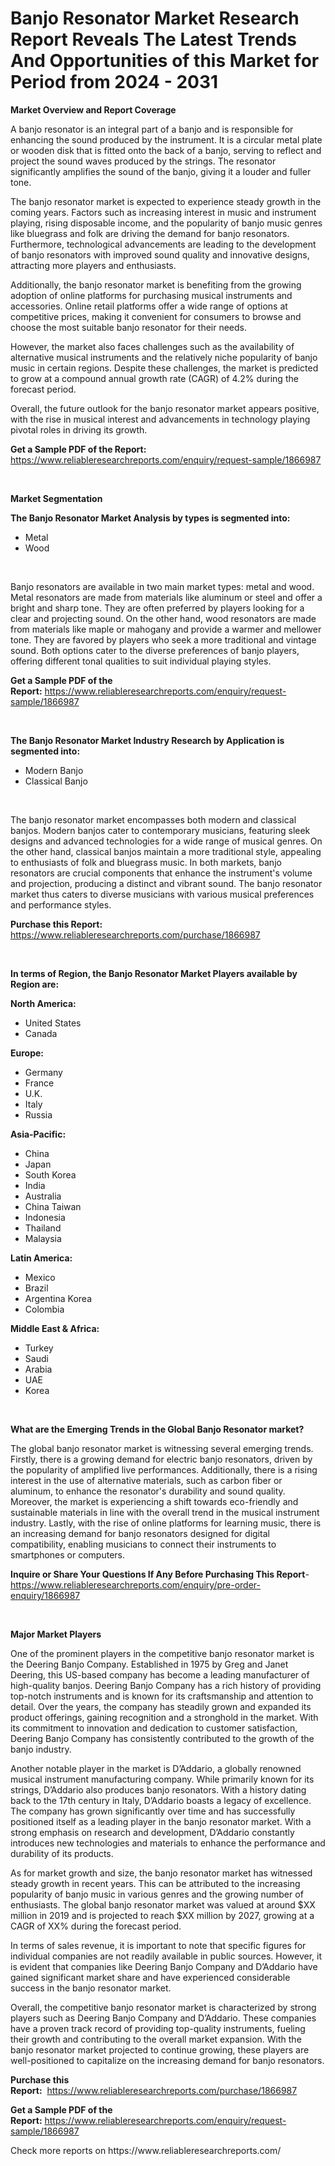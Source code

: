 <p><h1>Banjo Resonator Market Research Report Reveals The Latest Trends And Opportunities of this Market for Period from 2024 - 2031</h1></p><p><strong>Market Overview and Report Coverage</strong></p>
<p><p>A banjo resonator is an integral part of a banjo and is responsible for enhancing the sound produced by the instrument. It is a circular metal plate or wooden disk that is fitted onto the back of a banjo, serving to reflect and project the sound waves produced by the strings. The resonator significantly amplifies the sound of the banjo, giving it a louder and fuller tone.</p><p>The banjo resonator market is expected to experience steady growth in the coming years. Factors such as increasing interest in music and instrument playing, rising disposable income, and the popularity of banjo music genres like bluegrass and folk are driving the demand for banjo resonators. Furthermore, technological advancements are leading to the development of banjo resonators with improved sound quality and innovative designs, attracting more players and enthusiasts.</p><p>Additionally, the banjo resonator market is benefiting from the growing adoption of online platforms for purchasing musical instruments and accessories. Online retail platforms offer a wide range of options at competitive prices, making it convenient for consumers to browse and choose the most suitable banjo resonator for their needs.</p><p>However, the market also faces challenges such as the availability of alternative musical instruments and the relatively niche popularity of banjo music in certain regions. Despite these challenges, the market is predicted to grow at a compound annual growth rate (CAGR) of 4.2% during the forecast period.</p><p>Overall, the future outlook for the banjo resonator market appears positive, with the rise in musical interest and advancements in technology playing pivotal roles in driving its growth.</p></p>
<p><strong>Get a Sample PDF of the Report:</strong> <a href="https://www.reliableresearchreports.com/enquiry/request-sample/1866987">https://www.reliableresearchreports.com/enquiry/request-sample/1866987</a></p>
<p>&nbsp;</p>
<p><strong>Market Segmentation</strong></p>
<p><strong>The Banjo Resonator Market Analysis by types is segmented into:</strong></p>
<p><ul><li>Metal</li><li>Wood</li></ul></p>
<p>&nbsp;</p>
<p><p>Banjo resonators are available in two main market types: metal and wood. Metal resonators are made from materials like aluminum or steel and offer a bright and sharp tone. They are often preferred by players looking for a clear and projecting sound. On the other hand, wood resonators are made from materials like maple or mahogany and provide a warmer and mellower tone. They are favored by players who seek a more traditional and vintage sound. Both options cater to the diverse preferences of banjo players, offering different tonal qualities to suit individual playing styles.</p></p>
<p><strong>Get a Sample PDF of the Report:</strong>&nbsp;<a href="https://www.reliableresearchreports.com/enquiry/request-sample/1866987">https://www.reliableresearchreports.com/enquiry/request-sample/1866987</a></p>
<p>&nbsp;</p>
<p><strong>The Banjo Resonator Market Industry Research by Application is segmented into:</strong></p>
<p><ul><li>Modern Banjo</li><li>Classical Banjo</li></ul></p>
<p>&nbsp;</p>
<p><p>The banjo resonator market encompasses both modern and classical banjos. Modern banjos cater to contemporary musicians, featuring sleek designs and advanced technologies for a wide range of musical genres. On the other hand, classical banjos maintain a more traditional style, appealing to enthusiasts of folk and bluegrass music. In both markets, banjo resonators are crucial components that enhance the instrument's volume and projection, producing a distinct and vibrant sound. The banjo resonator market thus caters to diverse musicians with various musical preferences and performance styles.</p></p>
<p><strong>Purchase this Report:</strong>&nbsp; <a href="https://www.reliableresearchreports.com/purchase/1866987">https://www.reliableresearchreports.com/purchase/1866987</a></p>
<p>&nbsp;</p>
<p><strong>In terms of Region, the Banjo Resonator Market Players available by Region are:</strong></p>
<p>
    <p> <strong> North America: </strong>
        <ul>
            <li>United States</li>
            <li>Canada</li>
        </ul>
        </p> 
    <p> <strong> Europe: </strong>
        <ul>
            <li>Germany</li>
            <li>France</li>
            <li>U.K.</li>
            <li>Italy</li>
            <li>Russia</li>
        </ul>
        </p> 
    <p> <strong> Asia-Pacific: </strong>
        <ul>
            <li>China</li>
            <li>Japan</li>
            <li>South Korea</li>
            <li>India</li>
            <li>Australia</li>
            <li>China Taiwan</li>
            <li>Indonesia</li>
            <li>Thailand</li>
            <li>Malaysia</li>
        </ul>
        </p> 
    <p> <strong> Latin America: </strong>
        <ul>
            <li>Mexico</li>
            <li>Brazil</li>
            <li>Argentina Korea</li>
            <li>Colombia</li>
        </ul>
        </p> 
    <p> <strong> Middle East & Africa: </strong>
        <ul>
            <li>Turkey</li>
            <li>Saudi</li>
            <li>Arabia</li>
            <li>UAE</li>
            <li>Korea</li>
        </ul>
    </p>
    </p>
<p>&nbsp;</p>
<p><strong>What are the Emerging Trends in the Global Banjo Resonator market?</strong></p>
<p><p>The global banjo resonator market is witnessing several emerging trends. Firstly, there is a growing demand for electric banjo resonators, driven by the popularity of amplified live performances. Additionally, there is a rising interest in the use of alternative materials, such as carbon fiber or aluminum, to enhance the resonator's durability and sound quality. Moreover, the market is experiencing a shift towards eco-friendly and sustainable materials in line with the overall trend in the musical instrument industry. Lastly, with the rise of online platforms for learning music, there is an increasing demand for banjo resonators designed for digital compatibility, enabling musicians to connect their instruments to smartphones or computers.</p></p>
<p><strong>Inquire or Share Your Questions If Any Before Purchasing This Report</strong>- <a href="https://www.reliableresearchreports.com/enquiry/pre-order-enquiry/1866987">https://www.reliableresearchreports.com/enquiry/pre-order-enquiry/1866987</a></p>
<p>&nbsp;</p>
<p><strong>Major Market Players</strong></p>
<p><p>One of the prominent players in the competitive banjo resonator market is the Deering Banjo Company. Established in 1975 by Greg and Janet Deering, this US-based company has become a leading manufacturer of high-quality banjos. Deering Banjo Company has a rich history of providing top-notch instruments and is known for its craftsmanship and attention to detail. Over the years, the company has steadily grown and expanded its product offerings, gaining recognition and a stronghold in the market. With its commitment to innovation and dedication to customer satisfaction, Deering Banjo Company has consistently contributed to the growth of the banjo industry.</p><p>Another notable player in the market is D’Addario, a globally renowned musical instrument manufacturing company. While primarily known for its strings, D’Addario also produces banjo resonators. With a history dating back to the 17th century in Italy, D’Addario boasts a legacy of excellence. The company has grown significantly over time and has successfully positioned itself as a leading player in the banjo resonator market. With a strong emphasis on research and development, D’Addario constantly introduces new technologies and materials to enhance the performance and durability of its products.</p><p>As for market growth and size, the banjo resonator market has witnessed steady growth in recent years. This can be attributed to the increasing popularity of banjo music in various genres and the growing number of enthusiasts. The global banjo resonator market was valued at around $XX million in 2019 and is projected to reach $XX million by 2027, growing at a CAGR of XX% during the forecast period.</p><p>In terms of sales revenue, it is important to note that specific figures for individual companies are not readily available in public sources. However, it is evident that companies like Deering Banjo Company and D’Addario have gained significant market share and have experienced considerable success in the banjo resonator market.</p><p>Overall, the competitive banjo resonator market is characterized by strong players such as Deering Banjo Company and D’Addario. These companies have a proven track record of providing top-quality instruments, fueling their growth and contributing to the overall market expansion. With the banjo resonator market projected to continue growing, these players are well-positioned to capitalize on the increasing demand for banjo resonators.</p></p>
<p><strong>Purchase this Report:</strong>&nbsp;&nbsp;<a href="https://www.reliableresearchreports.com/purchase/1866987">https://www.reliableresearchreports.com/purchase/1866987</a></p>
<p></p>
<p><strong>Get a Sample PDF of the Report:</strong>&nbsp;<a href="https://www.reliableresearchreports.com/enquiry/request-sample/1866987">https://www.reliableresearchreports.com/enquiry/request-sample/1866987</a></p>
<p>Check more reports on https://www.reliableresearchreports.com/</p>